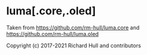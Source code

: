 # luma[.core,.oled]

Taken from https://github.com/rm-hull/luma.core and https://github.com/rm-hull/luma.oled

Copyright (c) 2017-2021 Richard Hull and contributors
